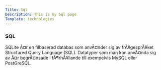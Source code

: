 ```yaml
---
Title: Sql
Description: This is my Sql page
Template: technologies
---
```


### SQL
<div class="box wide" id="sql">


SQLite Ã¤r en filbaserad databas som anvÃ¤nder sig av frÃ¥gesprÃ¥ket Structured Query Language (SQL). Datatyper som man kan anvÃ¤nda sig av Ã¤r begrÃ¤nsade i fÃ¶rhÃ¥llande till exempelvis MySQL eller PostGreSQL.
</div>